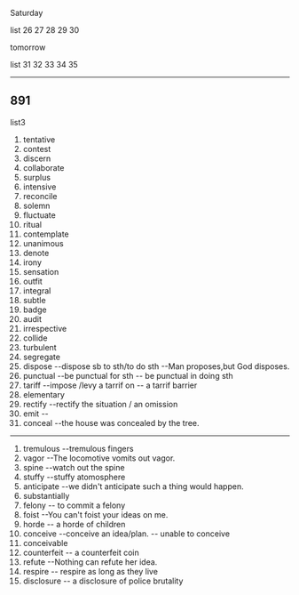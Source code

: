 Saturday

list  26 27 28 29 30

tomorrow

list 31 32 33 34 35

****

## 891

list3

1. tentative
2. contest
3. discern
4. collaborate
5. surplus
6. intensive
7. reconcile
8. solemn
9. fluctuate
10. ritual
11. contemplate
12. unanimous
13. denote
14. irony
15. sensation
16. outfit
17. integral
18. subtle
19. badge
20. audit
21. irrespective
22. collide
23. turbulent
24. segregate
25. dispose  --dispose sb to sth/to do sth --Man proposes,but God disposes.
26. punctual  --be punctual for sth -- be punctual in doing sth
27. tariff  --impose /levy a tarrif on -- a tarrif barrier
28. elementary   
29. rectify --rectify the situation / an omission
30. emit --
31. conceal --the house was concealed by the tree.

***

1. tremulous  --tremulous fingers
2. vagor   --The locomotive vomits out vagor.
3. spine  --watch out the spine
4. stuffy  --stuffy atomosphere
5. anticipate   --we didn't anticipate such a thing would happen.
6. substantially
7. felony   -- to commit a felony
8. foist  --You can't foist your ideas on me.
9. horde  -- a horde of children
10. conceive --conceive an idea/plan.    -- unable to conceive
11. conceivable
12. counterfeit -- a  counterfeit coin
13. refute --Nothing can refute her idea.
14. respire -- respire as long as they live
15. disclosure -- a disclosure of police brutality